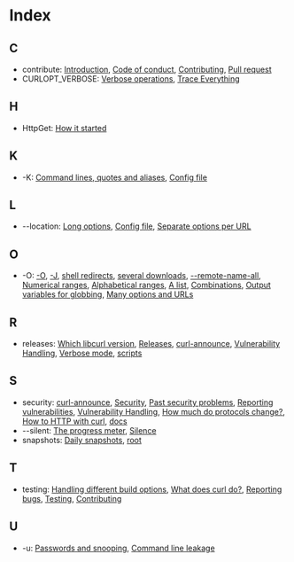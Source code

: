 # Index

## C
 - contribute: [Introduction](README.md#introduction), [Code of conduct](opensource-coc.md#code-of-conduct), [Contributing](sourcecode-contributing.md#contributing), [Pull request](sourcecode-contributing.md#pull-request)
 - CURLOPT_VERBOSE: [Verbose operations](libcurl-verbose.md#verbose-operations), [Trace Everything](libcurl-verbose.md#trace-everything)
## H
 - HttpGet: [How it started](curl-started.md#how-it-started)
## K
 - -K: [Command lines, quotes and aliases](cmdline.md#command-lines,-quotes-and-aliases), [Config file](cmdline-configfile.md#config-file)
## L
 - --location: [Long options](cmdline-options.md#long-options), [Config file](cmdline-configfile.md#config-file), [Separate options per URL](cmdline-urls.md#separate-options-per-url)
## O
 - -O: [-O](usingcurl-downloads.md#o), [-J](usingcurl-downloads.md#j), [shell redirects](usingcurl-downloads.md#shell-redirects), [several downloads](usingcurl-downloads.md#several-downloads), [--remote-name-all](usingcurl-downloads.md#remotenameall), [Numerical ranges](cmdline-globbing.md#numerical-ranges), [Alphabetical ranges](cmdline-globbing.md#alphabetical-ranges), [A list](cmdline-globbing.md#a-list), [Combinations](cmdline-globbing.md#combinations), [Output variables for globbing](cmdline-globbing.md#output-variables-for-globbing), [Many options and URLs](cmdline-urls.md#many-options-and-urls)
## R
 - releases: [Which libcurl version](libcurl-api.md#which-libcurl-version), [Releases](curl-releases.md#releases), [curl-announce](curl-comm.md#curlannounce), [Vulnerability Handling](sourcecode-reportvuln.md#vulnerability-handling), [Verbose mode](usingcurl-verbose.md#verbose-mode), [scripts](sourcecode-layout.md#scripts)
## S
 - security: [curl-announce](curl-comm.md#curlannounce), [Security](curl-security.md#security), [Past security problems](curl-security.md#past-security-problems), [Reporting vulnerabilities](sourcecode-reportvuln.md#reporting-vulnerabilities), [Vulnerability Handling](sourcecode-reportvuln.md#vulnerability-handling), [How much do protocols change?](protocols-protocols.md#how-much-do-protocols-change?), [How to HTTP with curl](http.md#how-to-http-with-curl), [docs](sourcecode-layout.md#docs)
 - --silent: [The progress meter](cmdline-progressmeter.md#the-progress-meter), [Silence](usingcurl-verbose.md#silence)
 - snapshots: [Daily snapshots](curl-releases.md#daily-snapshots), [root](sourcecode-layout.md#root)
## T
 - testing: [Handling different build options](sourcecode-options.md#handling-different-build-options), [What does curl do?](curl-does.md#what-does-curl-do?), [Reporting bugs](curl-bugs.md#reporting-bugs), [Testing](curl-bugs.md#testing), [Contributing](sourcecode-contributing.md#contributing)
## U
 - -u: [Passwords and snooping](cmdline-passwords.md#passwords-and-snooping), [Command line leakage](cmdline-passwords.md#command-line-leakage)
